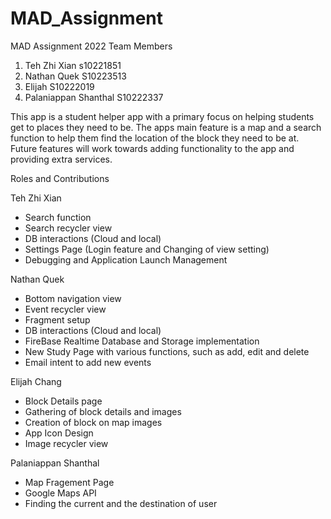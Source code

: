 # MAD_Assignment
MAD Assignment 2022
Team Members
1) Teh Zhi Xian s10221851
2) Nathan Quek S10223513
3) Elijah S10222019
4) Palaniappan Shanthal S10222337

This app is a student helper app with a primary focus on helping students get to places they need to be.
The apps main feature is a map and a search function to help them find the location of the block they need to be at.
Future features will work towards adding functionality to the app and providing extra services.

Roles and Contributions

Teh Zhi Xian
- Search function
- Search recycler view
- DB interactions (Cloud and local)
- Settings Page (Login feature and Changing of view setting)
- Debugging and Application Launch Management

Nathan Quek
- Bottom navigation view
- Event recycler view
- Fragment setup
- DB interactions (Cloud and local)
- FireBase Realtime Database and Storage implementation
- New Study Page with various functions, such as add, edit and delete
- Email intent to add new events

Elijah Chang
- Block Details page
- Gathering of block details and images
- Creation of block on map images 
- App Icon Design
- Image recycler view

Palaniappan Shanthal
- Map Fragement Page
- Google Maps API
- Finding the current and the destination of user
